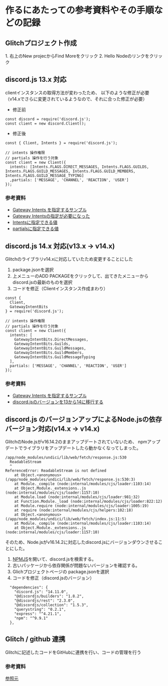 # 作るにあたっての参考資料やその手順などの記録

## Glitchプロジェクト作成
1\. 右上のNew projecからFind Moreをクリック
2\. Hello Nodeのリンクをクリック

## discord.js 13.x 対応
clientインスタンスの取得方法が変わったため、
以下のような修正が必要（v14.xでさらに変更されているようなので、それに合った修正が必要）

+ 修正前
```
const discord = require('discord.js');
const client = new discord.Client();
```

+ 修正後
```
const { Client, Intents } = require('discord.js');

// intents 操作権限
// partials 操作を行う対象
const client = new Client({
  intents: [Intents.FLAGS.DIRECT_MESSAGES, Intents.FLAGS.GUILDS, Intents.FLAGS.GUILD_MESSAGES, Intents.FLAGS.GUILD_MEMBERS, Intents.FLAGS.GUILD_MESSAGE_TYPING] 
  ,partials: ['MESSAGE', 'CHANNEL', 'REACTION', 'USER']
});
```
### 参考資料
+ [Gateway Intents を指定するサンプル](https://scrapbox.io/discordjs-japan/Gateway_Intents_%E3%82%92%E6%8C%87%E5%AE%9A%E3%81%99%E3%82%8B%E3%82%B5%E3%83%B3%E3%83%97%E3%83%AB "Gateway Intents を指定するサンプル")
+ [Gateway Intentsの指定が必要になった](https://scrapbox.io/discordjs-japan/Gateway_Intents%E3%81%AE%E6%8C%87%E5%AE%9A%E3%81%8C%E5%BF%85%E8%A6%81%E3%81%AB%E3%81%AA%E3%81%A3%E3%81%9F "Gateway Intentsの指定が必要になった")
+ [Intentsに指定できる値](https://discord.js.org/#/docs/discord.js/v13/class/Intents "Intents")
+ [partialsに指定できる値](https://discord.js.org/#/docs/discord.js/v13/typedef/PartialType "PartialType")

## discord.js 14.x 対応(v13.x -> v14.x)
Glitchのライブラリv14.xに対応していたため変更することにした

1. package.jsonを選択
2. 上メニューのADD PACKAGEをクリックして、出てきたメニューからdiscord.jsの最新のものを選択
3. コードを修正（Clientインスタンス作成まわり）
```
const { 
  Client,
  GatewayIntentBits
} = require('discord.js');

// intents 操作権限
// partials 操作を行う対象
const client = new Client({
  intents: [
    GatewayIntentBits.DirectMessages, 
    GatewayIntentBits.Guilds, 
    GatewayIntentBits.GuildMessages, 
    GatewayIntentBits.GuildMembers, 
    GatewayIntentBits.GuildMessageTyping
  ],
  partials: ['MESSAGE', 'CHANNEL', 'REACTION', 'USER']
});
```
### 参考資料
+ [Gateway Intents を指定するサンプル](https://scrapbox.io/discordjs-japan/Gateway_Intents_%E3%82%92%E6%8C%87%E5%AE%9A%E3%81%99%E3%82%8B%E3%82%B5%E3%83%B3%E3%83%97%E3%83%AB "Gateway Intents を指定するサンプル")
+ [discord.jsのバージョンを13から14に移行する](https://qiita.com/tonnatorn/items/106fa502272196780e6b "discord.jsのバージョンを13から14に移行する")

## discord.js のバージョンアップによるNode.jsの依存バージョン対応(v14.x -> v14.x)
GlitchのNode.jsがv16.14.2のままアップデートされていないため、
npmアップデートでライブラリをアップデートしたら動かなくなってしまった。
```
/app/node_modules/undici/lib/web/fetch/response.js:530
  ReadableStream
  ^
ReferenceError: ReadableStream is not defined
    at Object.<anonymous> (/app/node_modules/undici/lib/web/fetch/response.js:530:3)
    at Module._compile (node:internal/modules/cjs/loader:1103:14)
    at Object.Module._extensions..js (node:internal/modules/cjs/loader:1157:10)
    at Module.load (node:internal/modules/cjs/loader:981:32)
    at Function.Module._load (node:internal/modules/cjs/loader:822:12)
    at Module.require (node:internal/modules/cjs/loader:1005:19)
    at require (node:internal/modules/cjs/helpers:102:18)
    at Object.<anonymous> (/app/node_modules/undici/lib/web/fetch/index.js:11:5)
    at Module._compile (node:internal/modules/cjs/loader:1103:14)
    at Object.Module._extensions..js (node:internal/modules/cjs/loader:1157:10)
```

そのため、Node.jsがv16.14.2に対応したdiscord.jsにバージョンダウンさせることにした。

1. [NPMJS](https://www.npmjs.com/ "NPMJS")を開いて、discord.jsを検索する。
2. 古いパッケージから依存関係が問題ないバージョンを確認する。
3. Glichプロジェクトページの package.jsonを選択
4. コードを修正（discord.jsのバージョン）
```
  "dependencies": {
    "discord.js": "14.11.0",
    "@discordjs/builders": "1.8.2",
    "@discordjs/rest": "2.3.0",
    "@discordjs/collection": "1.5.3",
    "querystring": "0.2.1",
    "express": "^4.21.1",
    "npm": "^9.9.1"
  },
```

## Glitch / github 連携
Glitchに記述したコードをGitHubに連携を行い、コードの管理を行う
### 参考資料
[参照元](https://scrapbox.io/discordjs-japan/Glitch%E3%81%8B%E3%82%89GitHub%E3%81%AB%E3%82%BD%E3%83%BC%E3%82%B9%E3%82%B3%E3%83%BC%E3%83%89%E3%82%92%E3%82%A8%E3%82%AF%E3%82%B9%E3%83%9D%E3%83%BC%E3%83%88%E3%81%99%E3%82%8B%E6%96%B9%E6%B3%95 "GlitchからGitHubにソースコードをエクスポートする方法")

